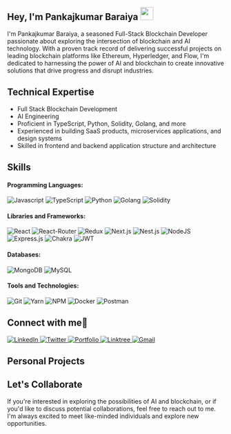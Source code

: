 <!-- Short Introduction -->
<h2 align="left">Hey, I'm Pankajkumar Baraiya <img src="https://raw.githubusercontent.com/aemmadi/aemmadi/master/wave.gif" width="30"/></h2>

<p>I'm Pankajkumar Baraiya, a seasoned Full-Stack Blockchain Developer passionate about exploring the intersection of blockchain and AI technology. With a proven track record of delivering successful projects on leading blockchain platforms like Ethereum, Hyperledger, and Flow, I'm dedicated to harnessing the power of AI and blockchain to create innovative solutions that drive progress and disrupt industries.</p>


## Technical Expertise
* Full Stack Blockchain Development
* AI Engineering
* Proficient in TypeScript, Python, Solidity, Golang, and more
* Experienced in building SaaS products, microservices applications, and design systems
* Skilled in frontend and backend application structure and architecture


<!-- Skills Section -->
<h2 align="left">Skills</h2>

<!-- Languages -->
#### Programming Languages:
<div>
  <img alt="Javascript" src="https://img.shields.io/badge/javascript-%23FFA07A.svg?style=for-the-badge&logo=javascript&logoColor=white"/>
  <img alt="TypeScript" src="https://img.shields.io/badge/typescript-%2334A85A.svg?style=for-the-badge&logo=typescript&logoColor=white"/>
  <img alt="Python" src="https://img.shields.io/badge/python-%23007BC2.svg?style=for-the-badge&logo=python&logoColor=white"/>
  <img alt="Golang" src="https://img.shields.io/badge/go-%2300BFFF.svg?style=for-the-badge&logo=go&logoColor=white"/>
  <img alt="Solidity" src="https://img.shields.io/badge/solidity-%2358C2B7.svg?style=for-the-badge&logo=solidity&logoColor=white"/>
</div>

<!-- Libraries and Frameworks -->
#### Libraries and Frameworks:
<div>
  <img alt="React" src="https://img.shields.io/badge/react-%23FF69B4.svg?style=for-the-badge&logo=react&logoColor=white"/>
  <img alt="React-Router" src="https://img.shields.io/badge/React_Router-%23FFC107.svg?style=for-the-badge&logo=react-router&logoColor=white"/>
  <img alt="Redux" src="https://img.shields.io/badge/redux-%23FF8C00.svg?style=for-the-badge&logo=redux&logoColor=white"/>
  <img alt="Next.js" src="https://img.shields.io/badge/Next-%23FFA07A.svg?style=for-the-badge&logo=next.js&logoColor=white"/>
  <img alt="Nest.js" src="https://img.shields.io/badge/nestjs-%23FF69B4.svg?style=for-the-badge&logo=nestjs&logoColor=white"/>
  <img alt="NodeJS" src="https://img.shields.io/badge/node.js-%23007BC2.svg?style=for-the-badge&logo=node.js&logoColor=white"/>
  <img alt="Express.js" src="https://img.shields.io/badge/express.js-%23FF8C00.svg?style=for-the-badge&logo=express&logoColor=white"/>
  <img alt="Chakra" src="https://img.shields.io/badge/chakra-%23FFC107.svg?style=for-the-badge&logo=chakraui&logoColor=white"/>
  <img alt="JWT" src="https://img.shields.io/badge/JWT-%23FF69B4.svg?style=for-the-badge&logo=JSON%20web%20tokens"/>
</div>

<!-- Databases -->
#### Databases:
<div>
  <img alt="MongoDB" src="https://img.shields.io/badge/MongoDB-%23FFA07A.svg?style=for-the-badge&logo=mongodb&logoColor=white"/>
  <img alt="MySQL" src="https://img.shields.io/badge/mysql-%23007BC2.svg?style=for-the-badge&logo=mysql&logoColor=white"/>
</div>

<!-- Tools and Technologies -->
#### Tools and Technologies:
<div>
  <img alt="Git" src="https://img.shields.io/badge/git-%23007BC2.svg?style=for-the-badge&logo=git&logoColor=white"/>
  <img alt="Yarn" src="https://img.shields.io/badge/Yarn-%23FFC107.svg?style=for-the-badge&logo=yarn&logoColor=white"/>
  <img alt="NPM" src="https://img.shields.io/badge/NPM-%23FF69B4.svg?style=for-the-badge&logo=npm&logoColor=white"/>
  <img alt="Docker" src="https://img.shields.io/badge/docker-%23007BC2.svg?style=for-the-badge&logo=docker&logoColor=white"/>
  <img alt="Postman" src="https://img.shields.io/badge/Postman-%23FFA07A.svg?style=for-the-badge&logo=postman&logoColor=white"/>
</div>


<!-- Socials Links -->
<h2 align="left">Connect with me🤝</h2>
<div align="left">
  <a href="https://www.linkedin.com/in/pankaj-baraiya-237606218/" target="_blank">
    <img alt="LinkedIn" src="https://img.shields.io/badge/linkedin-%230077B5.svg?style=for-the-badge&logo=linkedin&logoColor=white"/>
  </a>
  <a href="https://x.com/BaraiyaPrajval" target="_blank">
    <img alt="Twitter" src="https://img.shields.io/badge/Twitter-%231DA1F2.svg?style=for-the-badge&logo=Twitter&logoColor=white"/>
  </a>
  <a href="https://prajval108.vercel.app" target="_blank">
    <img alt="Portfolio" src="https://img.shields.io/badge/Portfolio-%23000000.svg?style=for-the-badge&logo=firefox&logoColor=#FF7139"/>
  </a>
  <a href="https://linktr.ee/prajval108" target="_blank">
    <img alt="Linktree" src="https://img.shields.io/badge/linktree-1de9b6?style=for-the-badge&logo=linktree&logoColor=white"/>
  </a>
  <a href="mailto:pankajbaraiya108@gmail.com" target="_blank">
    <img alt="Gmail" src="https://img.shields.io/badge/Gmail-D14836?style=for-the-badge&logo=gmail&logoColor=white"/>
  </a>
</div>



## Personal Projects

## Let's Collaborate
If you're interested in exploring the possibilities of AI and blockchain, or if you'd like to discuss potential collaborations, feel free to reach out to me. I'm always excited to meet like-minded individuals and explore new opportunities.
